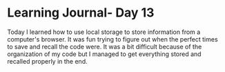 # Learning Journal- Day 13 #

Today I learned how to use local storage to store information from a computer's browser. It was fun trying to figure out when the perfect times to save and recall the code were. It was a bit difficult because of the organization of my code but I managed to get everything stored and recalled properly in the end. 
